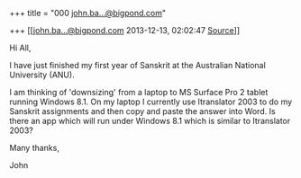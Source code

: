 +++
title = "000 john.ba...@bigpond.com"

+++
[[john.ba...@bigpond.com	2013-12-13, 02:02:47 [Source](https://groups.google.com/g/samskrita/c/aFNenm8AS4E)]]



Hi All,

  

I have just finished my first year of Sanskrit at the Australian National University (ANU).

  

I am thinking of 'downsizing' from a laptop to MS Surface Pro 2 tablet running Windows 8.1. On my laptop I currently use Itranslator 2003 to do my Sanskrit assignments and then copy and paste the answer into Word. Is there an app which will run under Windows 8.1 which is similar to Itranslator 2003?

  

Many thanks,

  

John

